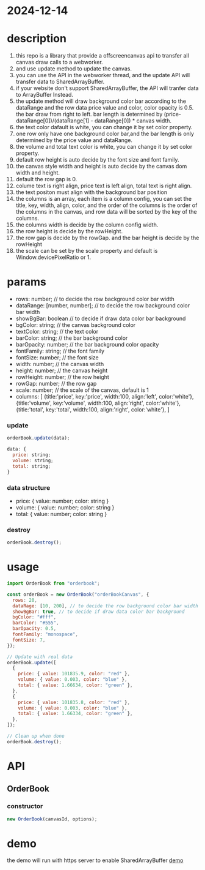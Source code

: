 # 2024-12-14

# description

1. this repo is a library that provide a offscreencanvas api to transfer all canvas draw calls to a webworker.
2. and use update method to update the canvas.
3. you can use the API in the webworker thread, and the update API will transfer data to SharedArrayBuffer.
4. if your website don't support SharedArrayBuffer, the API will tranfer data to ArrayBuffer Instead.
5. the update method will draw background color bar according to the dataRange and the row data price value and color, color opacity is 0.5. the bar draw from right to left. bar length is determined by (price-dataRange[0])/(dataRange[1] - dataRange[0]) \* canvas width.
6. the text color dafault is white, you can change it by set color property.
7. one row only have one background color bar,and the bar length is only determined by the price value and dataRange.
8. the volume and total text color is white, you can change it by set color property.
9. default row height is auto decide by the font size and font family.
10. the canvas style width and height is auto decide by the canvas dom width and height.
11. default the row gap is 0.
12. colume text is right align, price text is left align, total text is right align.
13. the text positon must align with the background bar position
14. the columns is an array, each item is a column config, you can set the title, key, width, align, color, and the order of the columns is the order of the columns in the canvas, and row data will be sorted by the key of the columns.
15. the columns width is decide by the column config width.
16. the row height is decide by the rowHeight.
17. the row gap is decide by the rowGap. and the bar height is decide by the rowHeight
18. the scale can be set by the scale property and default is Window.devicePixelRatio or 1.

# params

- rows: number; // to decide the row background color bar width
- dataRange: [number, number]; // to decide the row background color bar width
- showBgBar: boolean // to decide if draw data color bar background
- bgColor: string; // the canvas background color
- textColor: string; // the text color
- barColor: string; // the bar background color
- barOpacity: number; // the bar background color opacity
- fontFamily: string; // the font family
- fontSize: number; // the font size
- width: number; // the canvas width
- height: number; // the canvas height
- rowHeight: number; // the row height
- rowGap: number; // the row gap
- scale: number; // the scale of the canvas, default is 1
- columns: [
    {title:'price', key:'price', width:100, align:'left', color:'white'},
    {title:'volume', key:'volume', width:100, align:'right', color:'white'},
    {title:'total', key:'total', width:100, align:'right', color:'white'},
  ]

### update

```js
orderBook.update(data);

data: {
  price: string;
  volume: string;
  total: string;
}
```

### data structure

- price: { value: number; color: string }
- volume: { value: number; color: string }
- total: { value: number; color: string }

### destroy

```js
orderBook.destroy();
```

# usage

```js
import OrderBook from "orderbook";

const orderBook = new OrderBook("orderBookCanvas", {
  rows: 20,
  dataRage: [10, 200], // to decide the row background color bar width
  showBgBar: true, // to decide if draw data color bar background
  bgColor: "#fff",
  barColor: "#555",
  barOpacity: 0.5,
  fontFamily: "monospace",
  fontSize: 7,
});

// Update with real data
orderBook.update([
  {
    price: { value: 101835.9, color: "red" },
    volume: { value: 0.003, color: "blue" },
    total: { value: 1.66634, color: "green" },
  },
  {
    price: { value: 101835.8, color: "red" },
    volume: { value: 0.003, color: "blue" },
    total: { value: 1.66334, color: "green" },
  },
]);

// Clean up when done
orderBook.destroy();
```

# API

## OrderBook

### constructor

```js
new OrderBook(canvasId, options);
```

# demo

the demo will run with https server to enable SharedArrayBuffer
[demo](./demo/index.html)

